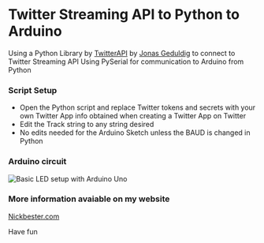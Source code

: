 # Twitter Streaming API to Python to Arduino
Using a Python Library by [TwitterAPI](https://github.com/geduldig/TwitterAPI) by [Jonas Geduldig](http://https://github.com/geduldig) to connect to Twitter Streaming API
Using PySerial for communication to Arduino from Python

### Script Setup
* Open the Python script and replace Twitter tokens and secrets with your own Twitter App info obtained when creating a Twitter App on Twitter
* Edit the Track string to any string desired
* No edits needed for the Arduino Sketch unless the BAUD is changed in Python

### Arduino circuit
![Basic LED setup with Arduino Uno](http://nickbester.com/content/images/2015/07/Arduino-Sketch.svg)

### More information avaiable on my website
[Nickbester.com](http://nickbester.com/send-commands-to-arduino-using-python-from-the-twitter-stream-api/)

Have fun
